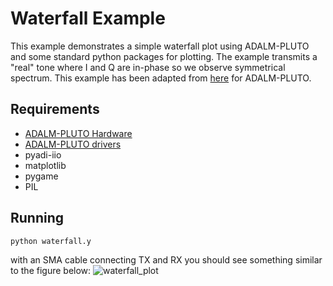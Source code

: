 # Waterfall Example

This example demonstrates a simple waterfall plot using ADALM-PLUTO and some standard python packages for plotting. The example transmits a "real" tone where I and Q are in-phase so we observe symmetrical spectrum. This example has been adapted from [here](https://hackaday.io/project/165403/logs) for ADALM-PLUTO.

## Requirements
- [ADALM-PLUTO Hardware](https://www.analog.com/en/design-center/evaluation-hardware-and-software/evaluation-boards-kits/ADALM-PLUTO.html)
- [ADALM-PLUTO drivers](https://wiki.analog.com/university/tools/pluto/users/quick_start)
- pyadi-iio
- matplotlib
- pygame
- PIL

## Running

`python waterfall.y`

with an SMA cable connecting TX and RX you should see something similar to the figure below:
![waterfall_plot](https://wiki.analog.com/_media/resources/tools-software/image.png?w=400&tok=87fadd)
